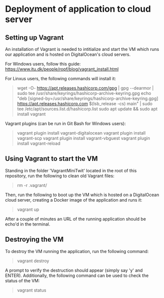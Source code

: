 # Deployment of application to cloud server

## Setting up Vagrant

An installation of Vagrant is needed to intitialize and start the VM which runs our application and is hosted on DigitalOcean's cloud servers.

For Windows users, follow this guide: https://www.itu.dk/people/ropf/blog/vagrant_install.html

For Linxus users, the following commands will install it:

> wget -O- https://apt.releases.hashicorp.com/gpg | gpg --dearmor | sudo tee /usr/share/keyrings/hashicorp-archive-keyring.gpg
> echo "deb [signed-by=/usr/share/keyrings/hashicorp-archive-keyring.gpg] https://apt.releases.hashicorp.com $(lsb_release -cs) main" | sudo tee /etc/apt/sources.list.d/hashicorp.list
> sudo apt update && sudo apt install vagrant

Vagrant plugins (can be run in Git Bash for Windows users):

> vagrant plugin install vagrant-digitalocean
> vagrant plugin install vagrant-scp
> vagrant plugin install vagrant-vbguest
> vagrant plugin install vagrant-reload

## Using Vagrant to start the VM

Standing in the folder 'VagrantMiniTwit' located in the root of this repository, run the following to clean old Vagrant files:

> rm -r .vagrant/

Then, run the following to boot up the VM which is hosted on a DigitalOcean cloud server, creating a Docker image of the application and runs it:

> vagrant up

After a couple of minutes an URL of the running application should be echo'd in the terminal.

## Destroying the VM

To destroy the VM running the application, run the following command:

> vagrant destroy

A prompt to verify the destruction should appear (simply say 'y' and ENTER). Additionally, the following command can be used to check the status of the VM:

> vagrant status
